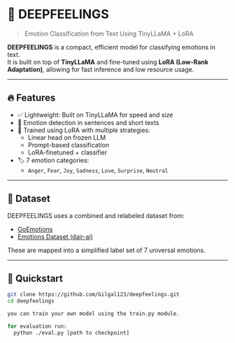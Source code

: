 # 💬 DEEPFEELINGS

> Emotion Classification from Text Using TinyLLaMA + LoRA

**DEEPFEELINGS** is a compact, efficient model for classifying emotions in text.  
It is built on top of **TinyLLaMA** and fine-tuned using **LoRA (Low-Rank Adaptation)**, allowing for fast inference and low resource usage.

---

## 🔥 Features

- ✅ Lightweight: Built on TinyLLaMA for speed and size
- 🎯 Emotion detection in sentences and short texts
- 🧠 Trained using LoRA with multiple strategies:
  - Linear head on frozen LLM
  - Prompt-based classification
  - LoRA-finetuned + classifier
- 🏷 7 emotion categories:
  - `Anger`, `Fear`, `Joy`, `Sadness`, `Love`, `Surprise`, `Neutral`

---

## 📂 Dataset

DEEPFEELINGS uses a combined and relabeled dataset from:
- [GoEmotions](https://github.com/google-research/goemotions)
- [Emotions Dataset (dair-ai)](https://github.com/dair-ai/emotion_dataset)

These are mapped into a simplified label set of 7 universal emotions.

---

## 🚀 Quickstart

```bash
git clone https://github.com/Gilgal123/deepfeelings.git
cd deepfeelings

you can train your own model using the train.py module.

for evaluation run:
  python ./eval.py [path to checkpoint] 

